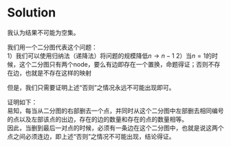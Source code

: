 # Solution

我认为结果不可能为空集。

我们用一个二分图代表这个问题：  
1）我们可以使用归纳法（递降法）将问题的规模降低$n\rightarrow n-1$
2）当$n=1$的时候，这个二分图只有两个node，要么有边即存在一个置换，命题得证；否则不存在边，也就是不存在这样的映射  

但是，我们只需要证明上述“否则”之情况永远不可能出现即可。  

证明如下：  
易知，每当从二分图的右部删去一个点，并同时从这个二分图中左部删去相同编号的点以及左部该点的出边，存在的边的数量和存在的点的数量相等。  
因此，当删到最后一对点的时候，必须有一条边在这个二分图中，也就是说这两个点之间必须连边，即上述“否则”之情况不可能出现，结论得证。
